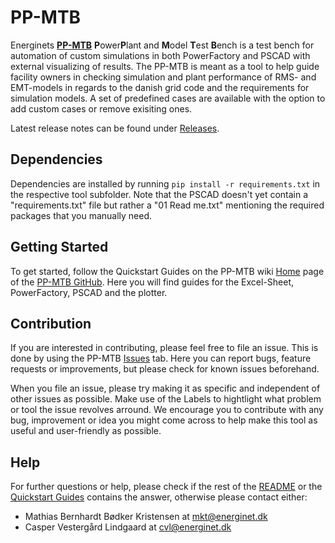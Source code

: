 # PP-MTB
  Energinets [**PP-MTB**](https://github.com/Energinet-AIG/PP-MTB) **P**ower**P**lant and **M**odel **T**est **B**ench is a test bench for automation of custom simulations in both PowerFactory and PSCAD with external visualizing of results. The PP-MTB is meant as a tool to help guide facility owners in checking simulation and plant performance of RMS- and EMT-models in regards to the danish grid code and the requirements for simulation models. A set of predefined cases are available with the option to add custom cases or remove exisiting ones.

  Latest release notes can be found under [Releases](https://github.com/Energinet-AIG/PP-MTB/releases).

## Dependencies
  Dependencies are installed by running `pip install -r requirements.txt`  in the respective tool subfolder. Note that the PSCAD doesn't yet contain a "requirements.txt" file but rather a "01 Read me.txt" mentioning the required packages that you manually need.

## Getting Started
  To get started, follow the Quickstart Guides on the PP-MTB wiki [Home](https://github.com/Energinet-IG/PP-MTB/wiki) page of the [PP-MTB GitHub](https://github.com/Energinet-AIG/PP-MTB). Here you will find guides for the Excel-Sheet, PowerFactory, PSCAD and the plotter.

## Contribution
  If you are interested in contributing, please feel free to file an issue. This is done by using the PP-MTB [Issues](https://github.com/Energinet-AIG/PP-MTB/issues) tab. Here you can report bugs, feature requests or improvements, but please check for known issues beforehand. 

  When you file an issue, please try making it as specific and independent of other issues as possible. Make use of the Labels to hightlight what problem or tool the issue revolves arround. We encourage you to contribute with any bug, improvement or idea you might come across to help make this tool as useful and user-friendly as possible.

## Help
  For further questions or help, please check if the rest of the [README](https://github.com/Energinet-AIG/PP-MTB/blob/main/README.md) or the [Quickstart Guides](https://github.com/Energinet-AIG/PP-MTB/wiki) contains the answer, otherwise please contact either:

  * Mathias Bernhardt Bødker Kristensen at mkt@energinet.dk 
  * Casper Vestergård Lindgaard at cvl@energinet.dk 